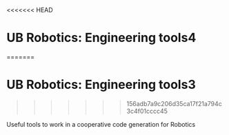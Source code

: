 <<<<<<< HEAD
# UB Robotics: Engineering tools4
=======
# UB Robotics: Engineering tools3
>>>>>>> 156adb7a9c206d35ca17f21a794c3c4f01cccc45

Useful tools to work in a cooperative code generation for Robotics
